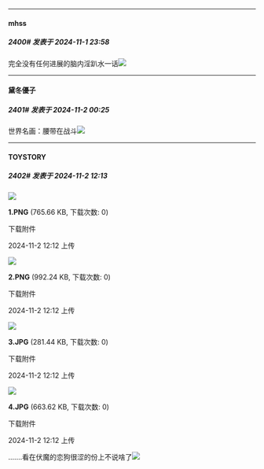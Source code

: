 ﻿
*****

####  mhss  
##### 2400#       发表于 2024-11-1 23:58

完全没有任何进展的脑内淫趴水一话<img src="https://static.saraba1st.com/image/smiley/face2017/004.gif" referrerpolicy="no-referrer">


*****

####  黛冬優子  
##### 2401#       发表于 2024-11-2 00:25

世界名画：腰带在战斗<img src="https://static.saraba1st.com/image/smiley/face2017/053.png" referrerpolicy="no-referrer">


*****

####  TOYSTORY  
##### 2402#       发表于 2024-11-2 12:13

<img src="https://img.saraba1st.com/forum/202411/02/121236vjq76qi7xpiqxqx6.png" referrerpolicy="no-referrer">

<strong>1.PNG</strong> (765.66 KB, 下载次数: 0)

下载附件

2024-11-2 12:12 上传

<img src="https://img.saraba1st.com/forum/202411/02/121232togzrup2s417ip0p.png" referrerpolicy="no-referrer">

<strong>2.PNG</strong> (992.24 KB, 下载次数: 0)

下载附件

2024-11-2 12:12 上传

<img src="https://img.saraba1st.com/forum/202411/02/121237pzxvuicb0gnan5ic.jpg" referrerpolicy="no-referrer">

<strong>3.JPG</strong> (281.44 KB, 下载次数: 0)

下载附件

2024-11-2 12:12 上传

<img src="https://img.saraba1st.com/forum/202411/02/121240n3eoela67bodllzd.jpg" referrerpolicy="no-referrer">

<strong>4.JPG</strong> (663.62 KB, 下载次数: 0)

下载附件

2024-11-2 12:12 上传

.......看在伏魔的恋狗很涩的份上不说啥了<img src="https://static.saraba1st.com/image/smiley/face2017/013.png" referrerpolicy="no-referrer">

